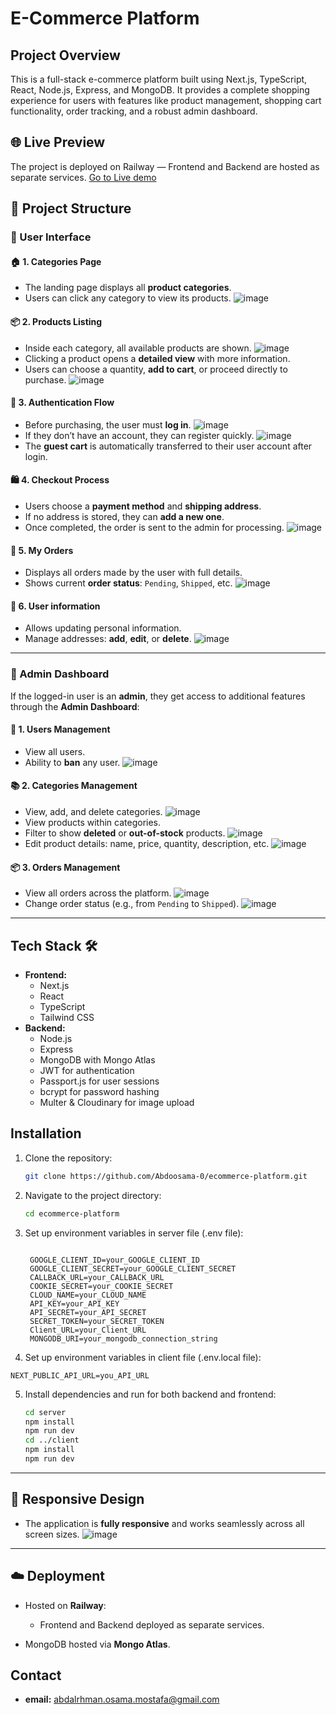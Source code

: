 # E-Commerce Platform

## Project Overview

This is a full-stack e-commerce platform built using Next.js, TypeScript, React, Node.js, Express, and MongoDB. It provides a complete shopping experience for users with features like product management, shopping cart functionality, order tracking, and a robust admin dashboard.

## 🌐 Live Preview
The project is deployed on Railway — Frontend and Backend are hosted as separate services.
[Go to Live demo](https://calm-imagination-production.up.railway.app/)


## 📂 Project Structure

### 🔸 User Interface

#### 🏠 1. Categories Page

* The landing page displays all **product categories**.
* Users can click any category to view its products.
  ![image](https://i.postimg.cc/QC6FvzYC/Screenshot-2025-06-14-191218.png)

#### 📦 2. Products Listing

* Inside each category, all available products are shown.
  ![image](https://i.postimg.cc/mrMFh8kp/Screenshot-2025-06-14-191748.png)
* Clicking a product opens a **detailed view** with more information.
* Users can choose a quantity, **add to cart**, or proceed directly to purchase.
  ![image](https://i.postimg.cc/LXL7CKXk/Screenshot-2025-06-14-193211.png)

#### 🔐 3. Authentication Flow

* Before purchasing, the user must **log in**.
   ![image](https://i.postimg.cc/P5jvR04X/Screenshot-2025-06-14-200658.png)
* If they don’t have an account, they can register quickly.
    ![image](https://i.postimg.cc/rmP82t2G/Screenshot-2025-06-14-200714.png)
* The **guest cart** is automatically transferred to their user account after login.


#### 🛍️ 4. Checkout Process

* Users choose a **payment method** and **shipping address**.
* If no address is stored, they can **add a new one**.
* Once completed, the order is sent to the admin for processing.
  ![image](https://i.postimg.cc/Wzcs4ctt/Screenshot-2025-06-14-210938.png)

#### 📃 5. My Orders 

* Displays all orders made by the user with full details.
* Shows current **order status**: `Pending`, `Shipped`, etc.
  ![image](https://i.postimg.cc/Y0NMGDmR/Screenshot-2025-06-14-200522.png)

#### 👤 6. User information 
* Allows updating personal information.
* Manage addresses: **add**, **edit**, or **delete**.
  ![image](https://i.postimg.cc/T2nR41Hb/Screenshot-2025-06-14-200550.png)

---

### 🔸 Admin Dashboard

If the logged-in user is an **admin**, they get access to additional features through the **Admin Dashboard**:

#### 👥 1. Users Management

* View all users.
* Ability to **ban** any user.
  ![image](https://i.postimg.cc/RFnRYTkH/Screenshot-2025-06-14-200753.png)

#### 📚 2. Categories Management

* View, add, and delete categories.
    ![image](https://i.postimg.cc/vTxGYHGJ/Screenshot-2025-06-14-200813.png)
* View products within categories.
* Filter to show **deleted** or **out-of-stock** products.
  ![image](https://i.postimg.cc/yYnFv5DG/Screenshot-2025-06-14-200834.png)
* Edit product details: name, price, quantity, description, etc.
  ![image](https://i.postimg.cc/3rzvgk0D/Screenshot-2025-06-14-200852.png)

#### 📦 3. Orders Management

* View all orders across the platform.
  ![image](https://i.postimg.cc/ZYWNB8nS/Screenshot-2025-06-14-200922.png)
* Change order status (e.g., from `Pending` to `Shipped`).
  ![image](https://i.postimg.cc/Hs573Tbv/Screenshot-2025-06-14-200948.png)

---
## Tech Stack 🛠️ 

* **Frontend:**
  * Next.js
  * React
  * TypeScript
  * Tailwind CSS
* **Backend:**
  * Node.js
  * Express
  * MongoDB with Mongo Atlas
  * JWT for authentication
  * Passport.js for user sessions
  * bcrypt for password hashing
  * Multer & Cloudinary for image upload


## Installation

1. Clone the repository:

   ```bash
   git clone https://github.com/Abdoosama-0/ecommerce-platform.git
   ```

2. Navigate to the project directory:

   ```bash
   cd ecommerce-platform
   ```

3. Set up environment variables in server file (.env file):

   ```
   
    GOOGLE_CLIENT_ID=your_GOOGLE_CLIENT_ID
    GOOGLE_CLIENT_SECRET=your_GOOGLE_CLIENT_SECRET
    CALLBACK_URL=your_CALLBACK_URL
    COOKIE_SECRET=your_COOKIE_SECRET
    CLOUD_NAME=your_CLOUD_NAME
    API_KEY=your_API_KEY
    API_SECRET=your_API_SECRET
    SECRET_TOKEN=your_SECRET_TOKEN
    Client_URL=your_Client_URL
    MONGODB_URI=your_mongodb_connection_string
   ```

4. Set up environment variables in client file (.env.local file):

  ```
  NEXT_PUBLIC_API_URL=you_API_URL
  ```


5. Install dependencies and run for both backend and frontend:

   ```bash
   cd server
   npm install
   npm run dev
   cd ../client
   npm install
   npm run dev
   ```
---

## 📱 Responsive Design

* The application is **fully responsive** and works seamlessly across all screen sizes.
  ![image](path-to-responsive-image)

---

## ☁️ Deployment

* Hosted on **Railway**:

  * Frontend and Backend deployed as separate services.
* MongoDB hosted via **Mongo Atlas**.

## Contact

* **email:** abdalrhman.osama.mostafa@gmail.com
